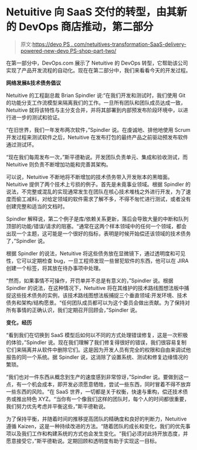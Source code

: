 # Netuitive 向 SaaS 交付的转型，由其新的 DevOps 商店推动，第二部分

> 原文:[https://devo PS . com/netuitives-transformation-SaaS-delivery-powered-new-devo PS-shop-part-two/](https://devops.com/netuitives-transformation-saas-delivery-powered-new-devops-shop-part-two/)

在第一部分中，DevOps.com 展示了 Netuitive 的 DevOps 转型，它帮助该公司实现了产品开发流程的自动化。现在在第二部分中，我们来看看今天的开发过程。

**网络发展&技术债务倡议**

Netuitive 的工程副总裁 Brian Spindler 说:“在我们开发和测试时，我们使用 Git 的功能分支工作流模型来隔离我们的工作。一旦所有团队和团队成员达成一致，Netuitive 就将该特性与主分支合并，并将其部署到内部预发布阶段环境中，以进行进一步的测试和验证。

“在旧世界，我们一年发布两次软件，”Spindler 说。在虔诚地、排他地使用 Scrum 开发过程来测试软件之后，Netuitive 在发布打包的最终产品之前驱动预发布软件通过测试环。

“现在我们每周发布一次，”斯平德勒说。开发团队负责单元、集成和验收测试，而 Netuitive 则负责不断增加功能和完善其架构。

可以说，Netuitive 不断地将不断增加的技术债务带入开发账本的黑暗面。Netuitive 提供了两个技术上亏损的例子。首先是未竟事业领域。根据 Spindler 的说法，不完整或混乱的实现通常发生在团队在核心技术堆栈之外进行开发，为了速度而偷工减料，对给定领域的软件需求了解不多，不得不匆忙进行测试，或者没有创建完整和适当的文档时。

Spindler 解释说，第二个例子是库/依赖关系更新，落后会导致大量的中断和队列顶部的功能/错误/请求的阻塞。“通常在这两个样本领域中的任何一个领域，都会出现一个主题，这可能是一个很好的指标，表明是时候开始偿还该领域的技术债务了，”Spindler 说。

根据 Spindler 的说法，Netuitive 将这些债务放在显微镜下，通过透明度和可见性，它可以定期检查 bug，一旦工程师发现一些冒犯软件的东西，他可以在 JIRA 创建一个标签，将其放在待办事项中处理。

“然而，如果事情不可操作，开罚单并不总是有意义的，”Spindler 说。根据 Spindler 的说法，在这种情况下，Netuitive 将在其维护的技术路线图想法板中捕捉这些技术债务的实例，该技术路线图想法板捕捉三个垂直领域:开发环境、技术债务和架构/结构愿景。“任何团队成员都可以为这个委员会做出贡献。为了保持对所有事情的正确认识，我们定期召开回顾会，”Spindler 说。

**变化，经历**

“看到我们在切换到 SaaS 模型后如何以不同的方式处理错误修复，这是一次积极的体验，”Spindler 说。现在我们理解了我们修复得很好的错误，我们很容易复制它们来隔离并从软件中删除它们。这是因为开发人员有完全的权限和自由来调试他报告的同一个系统。据 Spindler 说，这消除了设置系统、测试和修复边缘情况的繁琐。

“我们也对一件东西从概念到生产的速度感到非常惊讶，”Spindler 说。要做到这一点，有一个机会成本，即开发必须愿意牺牲，尝试一些东西，同时冒着不得不放弃一些东西的风险。“在 SaaS 世界，一切都是关于权衡，快速与重构，偿还技术债务或推出特色 XYZ。“当你有一个像我们这样的团队时，每个人的时间都很重要，我们努力优先考虑并平衡这些，”斯平德勒说。

为了保持平衡，并随着时间的推移提高团队的精确度和良好的判断力，Netuitive 遵循 Kaizen，这是一种持续改进的方法。“随着团队的成长和变化，我们的优先事项以及我们工作和构建系统的方式也会发生变化。“我们必须对此持开放态度，并愿意接受它，”斯平德勒说。定期回顾和透明度有助于实现这一目标。